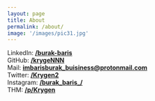 ```yaml
---
layout: page
title: About
permalink: /about/
image: '/images/pic31.jpg'
---
```

LinkedIn: [**/burak-baris**](https://www.linkedin.com/in/burak-baris/)<br>
GitHub: [**/krygeNNN**](https://github.com/krygeNNN)<br>
Mail: **imbarisburak_buisiness@protonmail.com**<br>
Twitter: [**/Krygen2**](https://twitter.com/Krygen2)<br>
Instagram: [**/burak_baris_/**](https://www.instagram.com/burak_baris_/)<br>
THM: [**/p/Krygen**](https://tryhackme.com/p/Krygen)<br>

